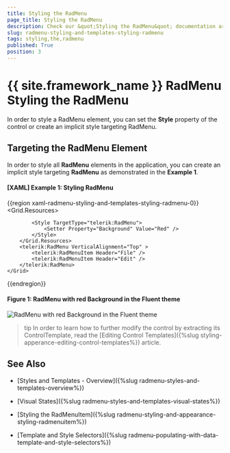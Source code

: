 ```yaml
---
title: Styling the RadMenu
page_title: Styling the RadMenu
description: Check our &quot;Styling the RadMenu&quot; documentation article for the RadMenu {{ site.framework_name }} control.
slug: radmenu-styling-and-templates-styling-radmenu
tags: styling,the,radmenu
published: True
position: 3
---
```


# {{ site.framework_name }} RadMenu Styling the RadMenu

In order to style a RadMenu element, you can set the __Style__ property of the control or create an implicit style targeting RadMenu. 

## Targeting the RadMenu Element

In order to style all __RadMenu__ elements in the application, you can create an implicit style targeting __RadMenu__ as demonstrated in the __Example 1__.

#### __[XAML] Example 1: Styling RadMenu__

{{region xaml-radmenu-styling-and-templates-styling-radmenu-0}}
	<Grid>
        <Grid.Resources>
            <!-- If you are using the NoXaml binaries, you will have to base the style on the default one for the theme like so: 
            <Style TargetType="telerik:RadMenu" BasedOn="{StaticResource RadMenuStyle}">-->

            <Style TargetType="telerik:RadMenu">
                <Setter Property="Background" Value="Red" />
            </Style>
        </Grid.Resources>
        <telerik:RadMenu VerticalAlignment="Top" >
            <telerik:RadMenuItem Header="File" />
            <telerik:RadMenuItem Header="Edit" />
        </telerik:RadMenu>
    </Grid>
{{endregion}}

#### __Figure 1: RadMenu with red Background in the Fluent theme__
![RadMenu with red Background in the Fluent theme](images/RadMenu_Styling.png)

>tip In order to learn how to further modify the control by extracting its ControlTemplate, read the [Editing Control Templates]({%slug styling-apperance-editing-control-templates%}) article.

## See Also

 * [Styles and Templates - Overview]({%slug radmenu-styles-and-templates-overview%})

 * [Visual States]({%slug radmenu-styles-and-templates-visual-states%})

 * [Styling the RadMenuItem]({%slug radmenu-styling-and-appearance-styling-radmenuitem%})

 * [Template and Style Selectors]({%slug radmenu-populating-with-data-template-and-style-selectors%})